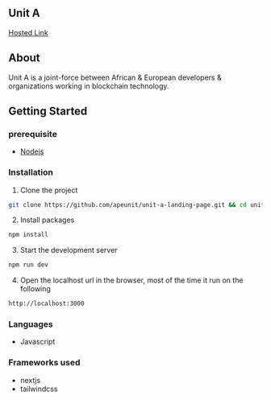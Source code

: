 ## Unit A 
[Hosted Link]()

## About
Unit A  is a joint-force between African & European developers & organizations 
working in blockchain technology.

## Getting Started

### prerequisite
- [Nodejs](https://nodejs.org/en/download/)

### Installation
1. Clone the project <br/>
```bash
git clone https://github.com/apeunit/unit-a-landing-page.git && cd unit-a-landing-page
```
2. Install packages
```bash
npm install
```
3. Start the development server
```bash
npm run dev
```
4. Open the localhost url in the browser, most of the time it run on the following

```bash
http://localhost:3000
```

### Languages
- Javascript

### Frameworks used

- nextjs
- tailwindcss
